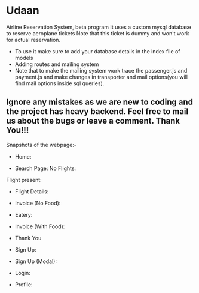 # Udaan

Airline Reservation System, beta program
It uses a custom mysql database to reserve aeroplane tickets
Note that this ticket is dummy and won't work for actual reservation.

* To use it make sure to add your database details in the index file of models
* Adding routes and mailing system
* Note that to make the mailing system work trace the passenger.js and payment.js and make changes in transporter and mail options(you will find mail options inside sql queries).


## Ignore any mistakes as we are new to coding and the project has heavy backend. Feel free to mail us about the bugs or leave a comment. Thank You!!!

Snapshots of the webpage:-

* Home: 


* Search Page:
No Flights:
	

Flight present:


* Flight Details: 



* Invoice (No Food):



* Eatery: 


* Invoice (With Food):


* Thank You


* Sign Up:


* Sign Up (Modal):


* Login:


* Profile:

